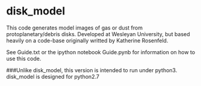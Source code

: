 # disk_model

This code generates model images of gas or dust from protoplanetary/debris disks. Developed at Wesleyan University, but based heavily on a code-base originally writted by Katherine Rosenfeld.

See Guide.txt or the ipython notebook Guide.pynb for information on how to use this code.

###Unlike disk_model, this version is intended to run under python3. disk_model is designed for python2.7
